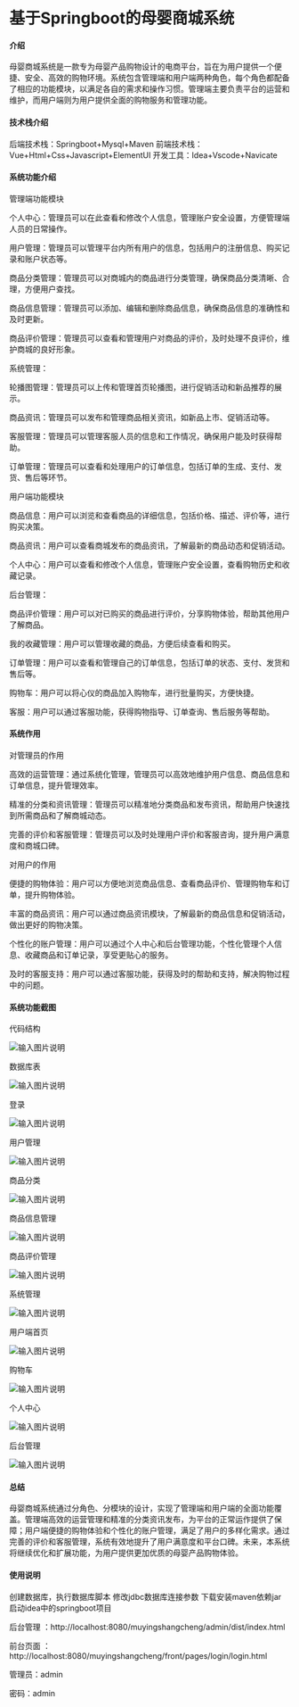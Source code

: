 # 基于Springboot的母婴商城系统

#### 介绍
母婴商城系统是一款专为母婴产品购物设计的电商平台，旨在为用户提供一个便捷、安全、高效的购物环境。系统包含管理端和用户端两种角色，每个角色都配备了相应的功能模块，以满足各自的需求和操作习惯。管理端主要负责平台的运营和维护，而用户端则为用户提供全面的购物服务和管理功能。

#### 技术栈介绍

后端技术栈：Springboot+Mysql+Maven
前端技术栈：Vue+Html+Css+Javascript+ElementUI
开发工具：Idea+Vscode+Navicate


#### 系统功能介绍

管理端功能模块

个人中心：管理员可以在此查看和修改个人信息，管理账户安全设置，方便管理端人员的日常操作。

用户管理：管理员可以管理平台内所有用户的信息，包括用户的注册信息、购买记录和账户状态等。

商品分类管理：管理员可以对商城内的商品进行分类管理，确保商品分类清晰、合理，方便用户查找。

商品信息管理：管理员可以添加、编辑和删除商品信息，确保商品信息的准确性和及时更新。

商品评价管理：管理员可以查看和管理用户对商品的评价，及时处理不良评价，维护商城的良好形象。

系统管理：

轮播图管理：管理员可以上传和管理首页轮播图，进行促销活动和新品推荐的展示。

商品资讯：管理员可以发布和管理商品相关资讯，如新品上市、促销活动等。

客服管理：管理员可以管理客服人员的信息和工作情况，确保用户能及时获得帮助。

订单管理：管理员可以查看和处理用户的订单信息，包括订单的生成、支付、发货、售后等环节。

用户端功能模块

商品信息：用户可以浏览和查看商品的详细信息，包括价格、描述、评价等，进行购买决策。

商品资讯：用户可以查看商城发布的商品资讯，了解最新的商品动态和促销活动。

个人中心：用户可以查看和修改个人信息，管理账户安全设置，查看购物历史和收藏记录。

后台管理：

商品评价管理：用户可以对已购买的商品进行评价，分享购物体验，帮助其他用户了解商品。

我的收藏管理：用户可以管理收藏的商品，方便后续查看和购买。

订单管理：用户可以查看和管理自己的订单信息，包括订单的状态、支付、发货和售后等。

购物车：用户可以将心仪的商品加入购物车，进行批量购买，方便快捷。

客服：用户可以通过客服功能，获得购物指导、订单查询、售后服务等帮助。

#### 系统作用

对管理员的作用

高效的运营管理：通过系统化管理，管理员可以高效地维护用户信息、商品信息和订单信息，提升管理效率。

精准的分类和资讯管理：管理员可以精准地分类商品和发布资讯，帮助用户快速找到所需商品和了解商城动态。

完善的评价和客服管理：管理员可以及时处理用户评价和客服咨询，提升用户满意度和商城口碑。

对用户的作用

便捷的购物体验：用户可以方便地浏览商品信息、查看商品评价、管理购物车和订单，提升购物体验。

丰富的商品资讯：用户可以通过商品资讯模块，了解最新的商品信息和促销活动，做出更好的购物决策。

个性化的账户管理：用户可以通过个人中心和后台管理功能，个性化管理个人信息、收藏商品和订单记录，享受更贴心的服务。

及时的客服支持：用户可以通过客服功能，获得及时的帮助和支持，解决购物过程中的问题。

#### 系统功能截图

代码结构

![输入图片说明](images/07db29571a9cb85cb7a9f8d53c30040.png)

数据库表

![输入图片说明](images/dcbb4868c65fd14a826cb57e46d3c38.png)

登录

![输入图片说明](images/56d63c41b0d593dea5bae1b0be79e2a.png)

用户管理

![输入图片说明](images/7db692a9a839d87185e28feb765c1a5.png)

商品分类

![输入图片说明](images/7fc6e4468f4832d9e6372836152cce0.png)

商品信息管理

![输入图片说明](images/8038825cac7af781ef5c8a9d43b345d.png)

商品评价管理

![输入图片说明](images/dd918f512863ca4b85e1875e5e03c7d.png)

系统管理

![输入图片说明](images/4d960ad07c244f977d0ff82d94e60a7.png)

用户端首页

![输入图片说明](images/87ec9b30208693b1e2e660f0f5be8a3.png)

购物车

![输入图片说明](images/527869b9539625b9af834ca9db260fb.png)

个人中心

![输入图片说明](images/05206315166bd8a09a9dfa262635d35.png)

后台管理

![输入图片说明](images/ca889a97497782061ce637d0149e41f.png)

#### 总结

母婴商城系统通过分角色、分模块的设计，实现了管理端和用户端的全面功能覆盖。管理端高效的运营管理和精准的分类资讯发布，为平台的正常运作提供了保障；用户端便捷的购物体验和个性化的账户管理，满足了用户的多样化需求。通过完善的评价和客服管理，系统有效地提升了用户满意度和平台口碑。未来，本系统将继续优化和扩展功能，为用户提供更加优质的母婴产品购物体验。

#### 使用说明

创建数据库，执行数据库脚本 修改jdbc数据库连接参数 下载安装maven依赖jar 启动idea中的springboot项目

后台管理   ：http://localhost:8080/muyingshangcheng/admin/dist/index.html 

前台页面   ：http://localhost:8080/muyingshangcheng/front/pages/login/login.html  

管理员：admin

密码：admin     


